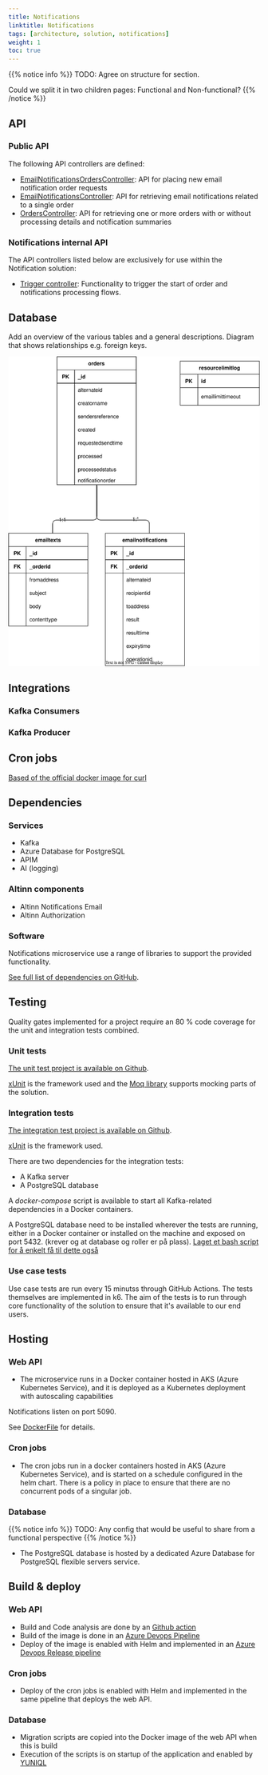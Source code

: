 ```yaml
---
title: Notifications
linktitle: Notifications
tags: [architecture, solution, notifications]
weight: 1
toc: true
---
```


{{% notice info %}}
TODO: Agree on structure for section.

Could we split it in two children pages: Functional and Non-functional?
{{% /notice %}}

## API

### Public API
The following API controllers are defined: 
- [EmailNotificationsOrdersController](https://github.com/Altinn/altinn-notifications/blob/main/src/Altinn.Notifications/Controllers/EmailNotificationOrdersController.cs):
  API for placing new email notification order requests  
- [EmailNotificationsController](https://github.com/Altinn/altinn-notifications/blob/main/src/Altinn.Notifications/Controllers/EmailNotificationsController.cs):
  API for retrieving email notifications related to a single order
- [OrdersController](https://github.com/Altinn/altinn-notifications/blob/main/src/Altinn.Notifications/Controllers/OrdersController.cs):
  API for retrieving one or more orders with or without processing details and notification summaries

### Notifications internal API
The API controllers listed below are exclusively for use within the Notification solution:

- [Trigger controller](https://github.com/Altinn/altinn-notifications/blob/main/src/Altinn.Notifications/Controllers/TriggerController.cs): Functionality to trigger the start of order and notifications processing flows.


## Database
Add an overview of the various tables and a general descriptions. 
Diagram that shows relationships e.g. foreign keys. 

![Database](dbmodel.drawio.svg "Notifications Database")


## Integrations 
 
### Kafka Consumers

### Kafka Producer


## Cron jobs

[Based of the official docker image for curl](https://hub.docker.com/r/curlimages/curl)

## Dependencies 

### Services
- Kafka
- Azure Database for PostgreSQL
- APIM 
- AI (logging)


### Altinn components
- Altinn Notifications Email
- Altinn Authorization 


### Software
Notifications microservice use a range of libraries to support the provided functionality. 

[See full list of dependencies on GitHub](https://github.com/Altinn/altinn-notifications/network/dependencies).


## Testing 
Quality gates implemented for a project require an 80 % code coverage for the unit and integration tests combined.

### Unit tests
[The unit test project is available on Github](https://github.com/Altinn/altinn-notifications/tree/main/test/Altinn.Notifications.Tests).

[xUnit](https://xunit.net/) is the framework used and the [Moq library](https://github.com/moq) supports mocking
parts of the solution.

### Integration tests
[The integration test project is available on Github](https://github.com/Altinn/altinn-notifications/tree/main/test/Altinn.Notifications.IntegrationTests).

[xUnit](https://xunit.net/) is the framework used.

There are two dependencies for the integration tests: 
- A Kafka server
- A PostgreSQL database

A _docker-compose_ script is available to start all Kafka-related dependencies in a Docker containers.

A PostgreSQL database need to be installed wherever the tests are running, either in a Docker container or installed 
on the machine and exposed on port 5432. (krever og at database og roller er på plass).
[Laget et bash script for å enkelt få til dette også](https://github.com/Altinn/altinn-notifications/blob/main/dbsetup.sh)

### Use case tests
Use case tests are run every 15 minutss through GitHub Actions. 
The tests themselves are implemented in k6. 
The aim of the tests is to run through core functionality of the solution to ensure that it's available to our end users.

## Hosting

### Web API 
- The microservice runs in a Docker container hosted in AKS (Azure Kubernetes Service), 
  and it is deployed as a Kubernetes deployment with autoscaling capabilities

Notifications listen on port 5090. 

See [DockerFile](https://github.com/Altinn/altinn-notifications/blob/main/Dockerfile) for details.

### Cron jobs
- The cron jobs run in a docker containers hosted in AKS (Azure Kubernetes Service), 
  and is started on a schedule configured in the helm chart.
  There is a policy in place to ensure that there are no concurrent pods of a singular job.

### Database
{{% notice info %}}
TODO: Any config that would be useful to share from a functional perspective 
{{% /notice %}}

- The PostgreSQL database is hosted by a dedicated Azure Database for PostgreSQL flexible servers service.

## Build & deploy

### Web API 
  - Build and Code analysis are done by an [Github action](https://github.com/Altinn/altinn-notifications/actions)
  - Build of the image is done in an [Azure Devops Pipeline](https://dev.azure.com/brreg/altinn-studio/_build?definitionId=383)
  - Deploy of the image is enabled with Helm and implemented in an [Azure Devops Release pipeline](https://dev.azure.com/brreg/altinn-studio/_release?_a=releases&view=all&definitionId=49)

### Cron jobs
   - Deploy of the cron jobs is enabled with Helm and implemented in the same pipeline that deploys the web API.

### Database
  - Migration scripts are copied into the Docker image of the web API when this is build
  - Execution of the scripts is on startup of the application and enabled by [YUNIQL](https://yuniql.io/)